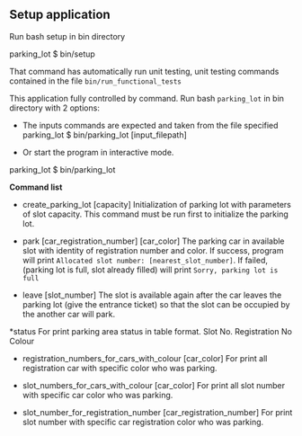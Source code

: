 ## Setup application

Run bash setup in bin directory

parking_lot $ bin/setup

That command has automatically run unit testing, unit testing commands contained in the file  ```bin/run_functional_tests```

This application fully controlled by command. Run bash ```parking_lot``` in bin directory with 2 options:

* The inputs commands are expected and taken from the file specified
parking_lot $ bin/parking_lot [input_filepath]

* Or start the program in interactive mode.

parking_lot $ bin/parking_lot


**Command list**

* create_parking_lot [capacity]
Initialization of parking lot with parameters of slot capacity. This command must be run first to initialize the parking lot.

*  park [car_registration_number] [car_color]
The parking car in available slot with identity of registration number and color.
If success, program will print ```Allocated slot number: [nearest_slot_number]```. If failed,
(parking lot is full, slot already filled) will print ```Sorry, parking lot is full```

* leave [slot_number]
The slot is available again after the car leaves the parking lot (give the entrance ticket) so that the slot can be occupied by the another car will park.

*status
For print parking area status in table format.
Slot No.    Registration No     Colour

*  registration_numbers_for_cars_with_colour [car_color]
For print all registration car with specific color who was parking.

*  slot_numbers_for_cars_with_colour [car_color]
For print all slot number with specific car color who was parking.

*  slot_number_for_registration_number [car_registration_number]
For print slot number with specific car registration color who was parking.
